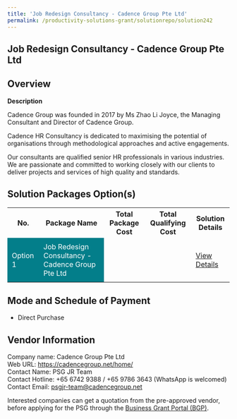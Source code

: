 ```yaml
---
title: 'Job Redesign Consultancy - Cadence Group Pte Ltd'
permalink: /productivity-solutions-grant/solutionrepo/solution242
---
```


## Job Redesign Consultancy - Cadence Group Pte Ltd

## Overview

**Description**

Cadence Group was founded in 2017 by Ms Zhao Li Joyce, the Managing Consultant and Director of Cadence Group.  

Cadence HR Consultancy is dedicated to maximising the potential of organisations through methodological approaches and active engagements.  

Our consultants are qualified senior HR professionals in various industries. We are passionate and committed to working closely with our clients to deliver projects and services of high quality and standards. 

## Solution Packages Option(s)

<table>
<tr>
<th><b>No.</b></th>
<th><b>Package Name</b></th>
<th><b>Total Package Cost</b></th>
<th><b>Total Qualifying Cost</b></th>
<th><b>Solution Details</b></th>
</tr>
<tr>
<td style='padding: 10px; background-color: #037E8A; color: #FFFFFF;'>Option 1</td>
<td style='padding: 10px; background-color: #037E8A; color: #FFFFFF;'>Job Redesign Consultancy - Cadence Group Pte Ltd</td>
<td style='padding: 10px;'></td>
<td style='padding: 10px;'></td>
<td style='padding: 10px;'><a href='/images/psg/CaseStudiesbyCadence.pdf' target='_blank'>View Details</a></td>
</tr>
</table>

## Mode and Schedule of Payment

 - Direct Purchase

## Vendor Information

 Company name: Cadence Group Pte Ltd<br>Web URL: https://cadencegroup.net/home/ <br>Contact Name: PSG JR Team<br>Contact Hotline: +65 6742 9388 / +65 9786 3643 (WhatsApp is welcomed)<br>Contact Email: psgjr-team@cadencegroup.net

Interested companies can get a quotation from the pre-approved vendor, before applying for the PSG through the <a href='https://www.businessgrants.gov.sg/' target='_blank' rel='noopener'>Business Grant Portal (BGP)</a>.

<script src="/jquery/resize-tables.js"></script>
